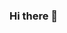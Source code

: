 ### Hi there 👋

<!--
**eocjf4701/eocjf4701** is a ✨ _special_ ✨ repository because its `README.md` (this file) appears on your GitHub profile.

https://img.shields.io/badge/</img src="React-61DAFB?style=flat&logo=React&logoColor=white"/>

Here are some ideas to get you started:

- 🔭 I’m currently working on ...
- 🌱 I’m currently learning ...
- 👯 I’m looking to collaborate on ...
- 🤔 I’m looking for help with ...
- 💬 Ask me about ...
- 📫 How to reach me: ...
- 😄 Pronouns: ...
- ⚡ Fun fact: ...
-->
